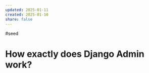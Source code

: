 ```yaml
---
updated: 2025-01-11
created: 2025-01-10
share: false
---
```

#seed
# How exactly does Django Admin work?

